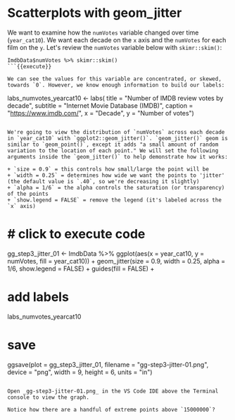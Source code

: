 # Scatterplots with geom_jitter

We want to examine how the `numVotes` variable changed over time (`year_cat10`). We want each decade on the `x` axis and the `numVotes` for each film on the `y`. Let's review the `numVotes` variable below with `skimr::skim()`:

```
ImdbData$numVotes %>% skimr::skim()
```{{execute}}

We can see the values for this variable are concentrated, or skewed, towards `0`. However, we know enough information to build our labels:

```
labs_numvotes_yearcat10 <- labs(
  title = "Number of IMDB review votes by decade",
  subtitle = "Internet Movie Database (IMDB)",
  caption = "https://www.imdb.com/",
  x = "Decade",
  y = "Number of votes")
```{{execute}}

We're going to view the distribution of `numVotes` across each decade in `year_cat10` with `ggplot2::geom_jitter()`. `geom_jitter()` geom is similar to `geom_point()`, except it adds "a small amount of random variation to the location of each point." We will set the following arguments inside the `geom_jitter()` to help demonstrate how it works:

+ `size = 0.9` = this controls how small/large the point will be
+ `width = 0.25` = determines how wide we want the points to 'jitter' (the default value is `.40`, so we're decreasing it slightly)
+ `alpha = 1/6` = the alpha controls the saturation (or transparency) of the points
+ `show.legend = FALSE` = remove the legend (it's labeled across the `x` axis)

```
# # click to execute code
gg_step3_jitter_01 <- ImdbData %>%
  ggplot(aes(x = year_cat10,
             y = numVotes,
             fill = year_cat10)) +
  geom_jitter(size = 0.9,
            width = 0.25,
            alpha = 1/6,
            show.legend = FALSE) +
  guides(fill = FALSE) +
  # add labels
  labs_numvotes_yearcat10
# save
ggsave(plot = gg_step3_jitter_01,
        filename = "gg-step3-jitter-01.png",
        device = "png",
        width = 9,
        height = 6,
        units = "in")
```{{execute}}

Open _gg-step3-jitter-01.png_ in the VS Code IDE above the Terminal console to view the graph.

Notice how there are a handful of extreme points above `15000000`?
